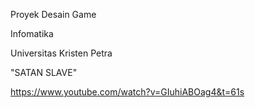 Proyek Desain Game

Infomatika

Universitas Kristen Petra

"SATAN SLAVE"

https://www.youtube.com/watch?v=GIuhiABOag4&t=61s




